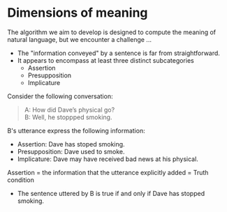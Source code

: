 # Dimensions of meaning 

The algorithm we aim to develop is designed to compute the meaning of natural language, but we encounter a challenge ... 

- The "information conveyed" by a sentence is far from straightforward.
- It appears to encompass at least three distinct subcategories
  - Assertion
  - Presupposition
  - Implicature

Consider the following conversation: 

> A: How did Dave’s physical go? <br>
> B: Well, he stoppped smoking.

B's utterance express the following information: 

- Assertion: Dave has stoped smoking. 
- Presupposition: Dave used to smoke.
- Implicature: Dave may have received bad news at his physical.

Assertion = the information that the utterance explicitly added = Truth condition
- The sentence uttered by B is true if and only if Dave has stopped smoking. 





